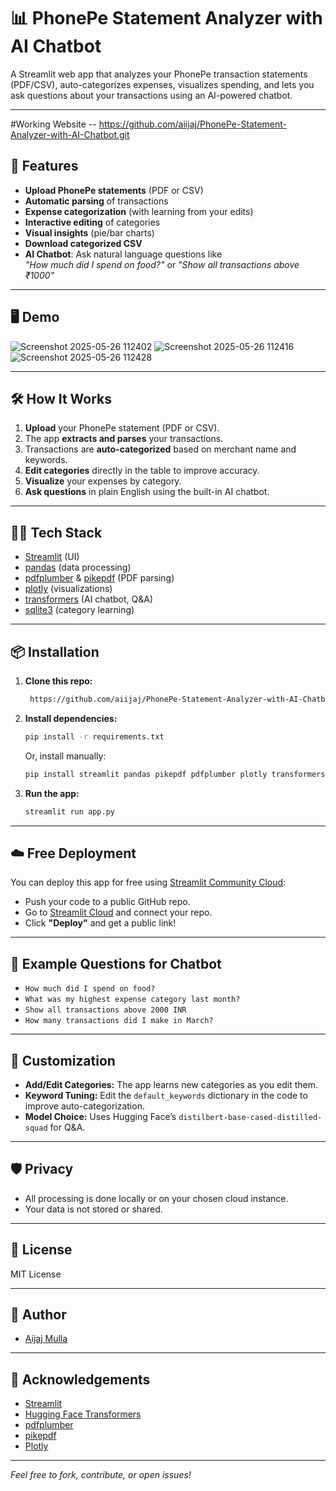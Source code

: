 # 📊 PhonePe Statement Analyzer with AI Chatbot

A Streamlit web app that analyzes your PhonePe transaction statements (PDF/CSV), auto-categorizes expenses, visualizes spending, and lets you ask questions about your transactions using an AI-powered chatbot.

---
#Working Website -- https://github.com/aiijaj/PhonePe-Statement-Analyzer-with-AI-Chatbot.git 
## 🚀 Features

- **Upload PhonePe statements** (PDF or CSV)
- **Automatic parsing** of transactions
- **Expense categorization** (with learning from your edits)
- **Interactive editing** of categories
- **Visual insights** (pie/bar charts)
- **Download categorized CSV**
- **AI Chatbot**: Ask natural language questions like  
  _"How much did I spend on food?"_ or _"Show all transactions above ₹1000"_

---

## 🖥️ Demo

![Screenshot 2025-05-26 112402](https://github.com/user-attachments/assets/f4da6e2e-b106-445e-a7fd-14c304db2b34)
![Screenshot 2025-05-26 112416](https://github.com/user-attachments/assets/1d7a1283-0c20-41c7-ba63-e6bef7f27928)
![Screenshot 2025-05-26 112428](https://github.com/user-attachments/assets/72729e24-eb5b-4f1f-9417-0450986d91b5)





---

## 🛠️ How It Works

1. **Upload** your PhonePe statement (PDF or CSV).
2. The app **extracts and parses** your transactions.
3. Transactions are **auto-categorized** based on merchant name and keywords.
4. **Edit categories** directly in the table to improve accuracy.
5. **Visualize** your expenses by category.
6. **Ask questions** in plain English using the built-in AI chatbot.

---

## 🧑‍💻 Tech Stack

- [Streamlit](https://streamlit.io/) (UI)
- [pandas](https://pandas.pydata.org/) (data processing)
- [pdfplumber](https://github.com/jsvine/pdfplumber) & [pikepdf](https://github.com/pikepdf/pikepdf) (PDF parsing)
- [plotly](https://plotly.com/python/) (visualizations)
- [transformers](https://huggingface.co/transformers/) (AI chatbot, Q&A)
- [sqlite3](https://docs.python.org/3/library/sqlite3.html) (category learning)

---

## 📦 Installation

1. **Clone this repo:**
   ```bash
    https://github.com/aiijaj/PhonePe-Statement-Analyzer-with-AI-Chatbot.git
   ```

2. **Install dependencies:**
   ```bash
   pip install -r requirements.txt
   ```
   Or, install manually:
   ```bash
   pip install streamlit pandas pikepdf pdfplumber plotly transformers torch
   ```

3. **Run the app:**
   ```bash
   streamlit run app.py
   ```

---

## ☁️ Free Deployment

You can deploy this app for free using [Streamlit Community Cloud](https://streamlit.io/cloud):

- Push your code to a public GitHub repo.
- Go to [Streamlit Cloud](https://streamlit.io/cloud) and connect your repo.
- Click **"Deploy"** and get a public link!

---

## 💬 Example Questions for Chatbot

- `How much did I spend on food?`
- `What was my highest expense category last month?`
- `Show all transactions above 2000 INR`
- `How many transactions did I make in March?`

---

## 📝 Customization

- **Add/Edit Categories:** The app learns new categories as you edit them.
- **Keyword Tuning:** Edit the `default_keywords` dictionary in the code to improve auto-categorization.
- **Model Choice:** Uses Hugging Face’s `distilbert-base-cased-distilled-squad` for Q&A.

---

## 🛡️ Privacy

- All processing is done locally or on your chosen cloud instance.
- Your data is not stored or shared.

---

## 📄 License

MIT License

---

## 👤 Author

- [Aijaj Mulla](https://github.com/aiijaj)

---

## 🙏 Acknowledgements

- [Streamlit](https://streamlit.io/)
- [Hugging Face Transformers](https://huggingface.co/transformers/)
- [pdfplumber](https://github.com/jsvine/pdfplumber)
- [pikepdf](https://github.com/pikepdf/pikepdf)
- [Plotly](https://plotly.com/python/)

---

*Feel free to fork, contribute, or open issues!*
